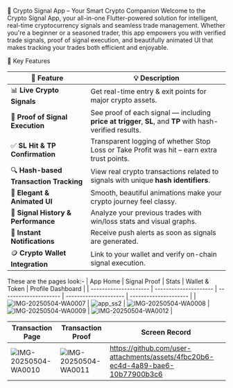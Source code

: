 🚀 Crypto Signal App – Your Smart Crypto Companion
Welcome to the Crypto Signal App, your all-in-one Flutter-powered solution for intelligent, real-time cryptocurrency signals and seamless trade management. Whether you're a beginner or a seasoned trader, this app empowers you with verified trade signals, proof of signal execution, and beautifully animated UI that makes tracking your trades both efficient and enjoyable.

🧠 Key Features

| 🚩 Feature                             | 💡 Description                                                                                            |
| -------------------------------------- | --------------------------------------------------------------------------------------------------------- |
| 📊 **Live Crypto Signals**             | Get real-time entry & exit points for major crypto assets.                                                |
| 🧾 **Proof of Signal Execution**       | See proof of each signal — including **price at trigger**, **SL**, and **TP** with hash-verified results. |
| ✅ **SL Hit & TP Confirmation**         | Transparent logging of whether Stop Loss or Take Profit was hit – earn extra trust points.                |
| 🔍 **Hash-based Transaction Tracking** | View real crypto transactions related to signals with unique **hash identifiers**.                        |
| 💎 **Elegant & Animated UI**           | Smooth, beautiful animations make your crypto journey feel classy.                                        |
| 🧠 **Signal History & Performance**    | Analyze your previous trades with win/loss stats and visual graphs.                                       |
| 🔔 **Instant Notifications**           | Receive push alerts as soon as signals are generated.                                                     |
| 🪙 **Crypto Wallet Integration**       | Link to your wallet and verify on-chain signal execution.                                                 |


These are the pages look:-
| App Home              | Signal Proof          |  Stats                | Wallet & Token        | Profile Dashboard     |
| --------------------- | --------------------- | --------------------- | --------------------- | --------------------- |
| ![IMG-20250504-WA0007](https://github.com/user-attachments/assets/40adb8da-6f90-42f1-846e-6bdcd68c9bfa) | ![app_ss2](https://github.com/user-attachments/assets/20d292d3-a009-48da-9da8-436f360c9223) | ![IMG-20250504-WA0008](https://github.com/user-attachments/assets/f9e39986-f46b-46a4-966c-0416fa17937f) | ![IMG-20250504-WA0009](https://github.com/user-attachments/assets/c46f5727-cc1e-409b-aea5-cfa06b281d2c) | ![IMG-20250504-WA0012](https://github.com/user-attachments/assets/2f6146f9-cf68-4277-9f82-44e513a1bbe0) |

| Transaction Page         | Transaction Proof  | Screen Record         | 
| --------------------- | --------------------- | --------------------- |
| ![IMG-20250504-WA0010](https://github.com/user-attachments/assets/f887a754-afbd-452a-a384-f5a3626cfdc7) | ![IMG-20250504-WA0011](https://github.com/user-attachments/assets/d632d40c-f738-4b2d-90dd-2a64e1ef8fda) | https://github.com/user-attachments/assets/4fbc20b6-ec4d-4a89-bae6-10b77900b3c6

